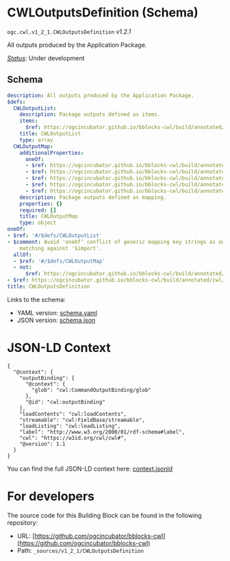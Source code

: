 
# CWLOutputsDefinition (Schema)

`ogc.cwl.v1_2_1.CWLOutputsDefinition` *v1.2.1*

All outputs produced by the Application Package.

[*Status*](http://www.opengis.net/def/status): Under development

## Schema

```yaml
description: All outputs produced by the Application Package.
$defs:
  CWLOutputList:
    description: Package outputs defined as items.
    items:
      $ref: https://ogcincubator.github.io/bblocks-cwl/build/annotated/cwl/v1_2_1/CWLOutputItem/schema.yaml
    title: CWLOutputList
    type: array
  CWLOutputMap:
    additionalProperties:
      oneOf:
      - $ref: https://ogcincubator.github.io/bblocks-cwl/build/annotated/cwl/v1_2_1/CWLType/schema.yaml
      - $ref: https://ogcincubator.github.io/bblocks-cwl/build/annotated/cwl/v1_2_1/CWLOutputObject/schema.yaml
      - $ref: https://ogcincubator.github.io/bblocks-cwl/build/annotated/cwl/v1_2_1/CWLOutputStdOut/schema.yaml
      - $ref: https://ogcincubator.github.io/bblocks-cwl/build/annotated/cwl/v1_2_1/CWLOutputStdErr/schema.yaml
      - $ref: https://ogcincubator.github.io/bblocks-cwl/build/annotated/cwl/v1_2_1/CWLImport/schema.yaml
    description: Package outputs defined as mapping.
    properties: {}
    required: []
    title: CWLOutputMap
    type: object
oneOf:
- $ref: '#/$defs/CWLOutputList'
- $comment: Avoid 'oneOf' conflict of generic mapping key strings as output identifier
    matching against '$import'.
  allOf:
  - $ref: '#/$defs/CWLOutputMap'
  - not:
      $ref: https://ogcincubator.github.io/bblocks-cwl/build/annotated/cwl/v1_2_1/CWLImport/schema.yaml
- $ref: https://ogcincubator.github.io/bblocks-cwl/build/annotated/cwl/v1_2_1/CWLImport/schema.yaml
title: CWLOutputsDefinition

```

Links to the schema:

* YAML version: [schema.yaml](https://ogcincubator.github.io/bblocks-cwl/build/annotated/cwl/v1_2_1/CWLOutputsDefinition/schema.json)
* JSON version: [schema.json](https://ogcincubator.github.io/bblocks-cwl/build/annotated/cwl/v1_2_1/CWLOutputsDefinition/schema.yaml)


# JSON-LD Context

```jsonld
{
  "@context": {
    "outputBinding": {
      "@context": {
        "glob": "cwl:CommandOutputBinding/glob"
      },
      "@id": "cwl:outputBinding"
    },
    "loadContents": "cwl:loadContents",
    "streamable": "cwl:FieldBase/streamable",
    "loadListing": "cwl:loadListing",
    "label": "http://www.w3.org/2000/01/rdf-schema#label",
    "cwl": "https://w3id.org/cwl/cwl#",
    "@version": 1.1
  }
}
```

You can find the full JSON-LD context here:
[context.jsonld](https://ogcincubator.github.io/bblocks-cwl/build/annotated/cwl/v1_2_1/CWLOutputsDefinition/context.jsonld)


# For developers

The source code for this Building Block can be found in the following repository:

* URL: [https://github.com/ogcincubator/bblocks-cwl](https://github.com/ogcincubator/bblocks-cwl)
* Path: `_sources/v1_2_1/CWLOutputsDefinition`

